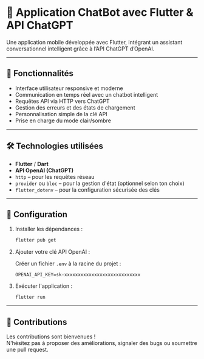 
# 💬 Application ChatBot avec Flutter & API ChatGPT

Une application mobile développée avec Flutter, intégrant un assistant conversationnel intelligent grâce à l’API ChatGPT d’OpenAI.

---

## 🚀 Fonctionnalités

- Interface utilisateur responsive et moderne
- Communication en temps réel avec un chatbot intelligent
- Requêtes API via HTTP vers ChatGPT
- Gestion des erreurs et des états de chargement
- Personnalisation simple de la clé API
- Prise en charge du mode clair/sombre

---

## 🛠️ Technologies utilisées

- **Flutter** / **Dart**
- **API OpenAI (ChatGPT)**
- `http` – pour les requêtes réseau
- `provider` ou `bloc` – pour la gestion d'état (optionnel selon ton choix)
- `flutter_dotenv` – pour la configuration sécurisée des clés

---

## 🔧 Configuration

1. Installer les dépendances :
   ```bash
   flutter pub get
   ```

2. Ajouter votre clé API OpenAI :

   Créer un fichier `.env` à la racine du projet :

   ```env
   OPENAI_API_KEY=sk-xxxxxxxxxxxxxxxxxxxxxxxxxxxx
   ```

3. Exécuter l'application :
   ```bash
   flutter run
   ```

---

## 🤝 Contributions

Les contributions sont bienvenues !  
N'hésitez pas à proposer des améliorations, signaler des bugs ou soumettre une pull request.
```
